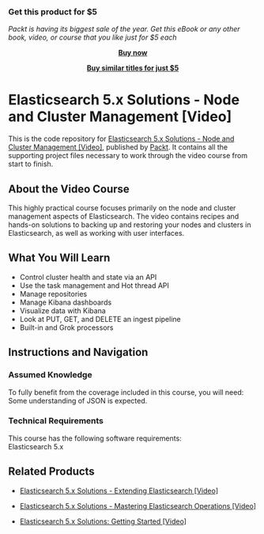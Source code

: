 
### Get this product for $5

<i>Packt is having its biggest sale of the year. Get this eBook or any other book, video, or course that you like just for $5 each</i>


<b><p align='center'>[Buy now](https://packt.link/9781788393355)</p></b>


<b><p align='center'>[Buy similar titles for just $5](https://subscription.packtpub.com/search)</p></b>


# Elasticsearch 5.x Solutions - Node and Cluster Management [Video]
This is the code repository for [Elasticsearch 5.x Solutions - Node and Cluster Management [Video]](https://www.packtpub.com/big-data-and-business-intelligence/elasticsearch-5x-solutions-node-and-cluster-management-video?utm_source=github&utm_medium=repository&utm_campaign=9781788393355), published by [Packt](https://www.packtpub.com/?utm_source=github). It contains all the supporting project files necessary to work through the video course from start to finish.
## About the Video Course
This highly practical course focuses primarily on the node and cluster management aspects of Elasticsearch. The video contains recipes and hands-on solutions to backing up and restoring your nodes and clusters in Elasticsearch, as well as working with user interfaces.



<H2>What You Will Learn</H2>
<DIV class=book-info-will-learn-text>
<UL>
<LI>Control cluster health and state via an API 
<LI>Use the task management and Hot thread API 
<LI>Manage repositories 
<LI>Manage Kibana dashboards 
<LI>Visualize data with Kibana 
<LI>Look at PUT, GET, and DELETE an ingest pipeline 
<LI>Built-in and Grok processors </LI></UL></DIV>

## Instructions and Navigation
### Assumed Knowledge
To fully benefit from the coverage included in this course, you will need:<br/>
Some understanding of JSON is expected. 

### Technical Requirements
This course has the following software requirements:<br/>
Elasticsearch 5.x

## Related Products
* [Elasticsearch 5.x Solutions - Extending Elasticsearch [Video]](https://www.packtpub.com/big-data-and-business-intelligence/elasticsearch-5x-solutions-extending-elasticsearch-video?utm_source=github&utm_medium=repository&utm_campaign=9781788398121)

* [Elasticsearch 5.x Solutions - Mastering Elasticsearch Operations [Video]](https://www.packtpub.com/big-data-and-business-intelligence/elasticsearch-5x-solutions-mastering-elasticsearch-operations-video?utm_source=github&utm_medium=repository&utm_campaign=9781788393874)

* [Elasticsearch 5.x Solutions: Getting Started [Video]](https://www.packtpub.com/big-data-and-business-intelligence/elasticsearch-5x-solutions-getting-started-video?utm_source=github&utm_medium=repository&utm_campaign=9781788392907)

